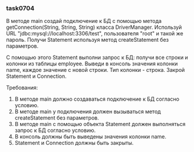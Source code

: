 
### task0704

В методе main создай подключение к БД с помощью метода getConnection(String, String, String) класса DriverManager.
Используй URL &quot;jdbc:mysql://localhost:3306/test&quot;, пользователя &quot;root&quot; и такой же пароль.
Получи Statement используя метод createStatement без параметров.

С помощью этого Statement выполни запрос к БД: получи все строки и колонки из таблицы employee.
Выведи в консоль значения колонки name, каждое значение с новой строки.
Тип колонки - строка.
Закрой Statement и Connection.


Требования:
1.	В методе main должно создаваться подключение к БД согласно условию.
2.	В методе main у подключения должен вызываться метод createStatement без параметров.
3.	В методе main с помощью объекта Statement должен выполняться запрос к БД согласно условию.
4.	В консоль должны быть выведены значения колонки name.
5.	Statement и Connection должны быть закрыты.


